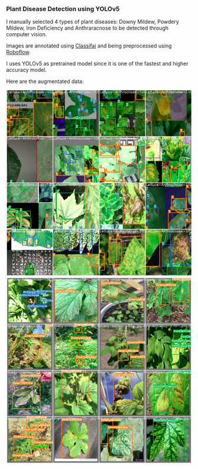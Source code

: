 ### Plant Disease Detection using YOLOv5

I manually selected 4 types of plant diseases: Downy Mildew, Powdery Mildew, Iron Deficiency and Anthraracnose to be detected through computer vision.   

Images are annotated using [Classifai](https://github.com/CertifaiAI/classifai) and being preprocessed using [Roboflow](https://roboflow.com/).   

I uses YOLOv5 as pretrained model since it is one of the fastest and higher accuracy model.   

Here are the augmentated data:

![image1](https://github.com/xian-cong/yolov5-object-detection/blob/main/Screenshot%20from%202021-11-08%2000-22-06.png)
![image2](https://github.com/xian-cong/yolov5-object-detection/blob/main/Screenshot%20from%202021-11-08%2000-22-26.png)
